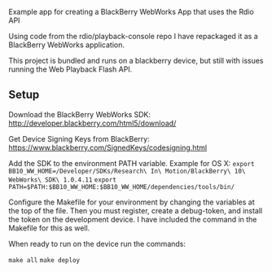 Example app for creating a BlackBerry WebWorks App that uses the Rdio API

Using code from the rdio/playback-console repo I have repackaged it as a
BlackBerry WebWorks application. 

This project is bundled and runs on a blackberry device, but still with issues
running the Web Playback Flash API.


## Setup

Download the BlackBerry WebWorks SDK:
http://developer.blackberry.com/html5/download/

Get Device Signing Keys from BlackBerry:
https://www.blackberry.com/SignedKeys/codesigning.html

Add the SDK to the environment PATH variable. Example for OS X:
`export BB10_WW_HOME=/Developer/SDKs/Research\ In\ Motion/BlackBerry\ 10\ WebWorks\ SDK\ 1.0.4.11`
`export PATH=$PATH:$BB10_WW_HOME:$BB10_WW_HOME/dependencies/tools/bin/`

Configure the Makefile for your environment by changing the variables at the top of the file.
Then you must register, create a debug-token, and install the token on the development device.
I have included the command in the Makefile for this as well.

When ready to run on the device run the commands:

`make all`
`make deploy`


